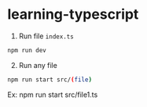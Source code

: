 # learning-typescript

1. Run file `index.ts`

```bash
npm run dev
```

2. Run any file

```bash
npm run start src/(file)
```

Ex: npm run start src/file1.ts
